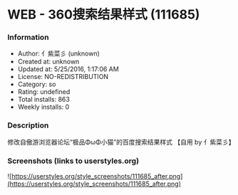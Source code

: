 # WEB - 360搜索结果样式 (111685)

### Information
- Author: 亻紫菜彡 (unknown)
- Created at: unknown
- Updated at: 5/25/2016, 1:17:06 AM
- License: NO-REDISTRIBUTION
- Category: so
- Rating: undefined
- Total installs: 863
- Weekly installs: 0


### Description
修改自傲游浏览器论坛“极品ΦωΦ小猫”的百度搜索结果样式
【自用 by 亻紫菜彡】


### Screenshots (links to userstyles.org)
![https://userstyles.org/style_screenshots/111685_after.png](https://userstyles.org/style_screenshots/111685_after.png)


